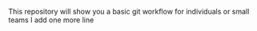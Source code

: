 This repository will show you a basic git workflow for individuals or small teams
I add one more line
